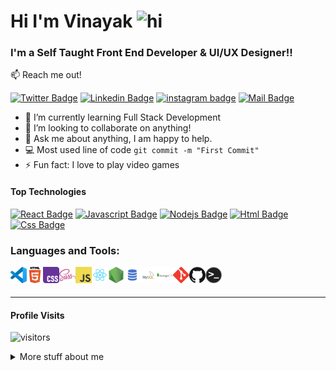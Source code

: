 # Hi I'm Vinayak  <img src="https://user-images.githubusercontent.com/1303154/88677602-1635ba80-d120-11ea-84d8-d263ba5fc3c0.gif" width="28px" alt="hi">

### I'm a Self Taught **Front End Developer & UI/UX Designer!!**

:mailbox: Reach me out!

[![Twitter Badge](https://img.shields.io/badge/-@Vinayak_saubhri-1ca0f1?style=flat&labelColor=1ca0f1&logo=twitter&logoColor=white&link=https://twitter.com/vinayaksaubhri)](https://twitter.com/vinayaksaubhri) 
[![Linkedin Badge](https://img.shields.io/badge/-Vinayak_saubhri-0e76a8?style=flat&labelColor=0e76a8&logo=linkedin&logoColor=white)](https://www.linkedin.com/in/vinayak-saubhri-3b42ba150) 
[![instagram badge](https://img.shields.io/badge/-@vinayak__saubhri-e84393?style=flat&labelColor=e84393&logo=instagram&logoColor=white)](https://instagram.com/vinayak_saubhri) [![Mail Badge](https://img.shields.io/badge/-Vinayak_saubhri-c0392b?style=flat&labelColor=c0392b&logo=gmail&logoColor=white)](mailto:vinayaksaubhri@gmail.com)


<!-- TODO: Add last video link -->

- 🌱 I’m currently learning Full Stack Development
- 👯 I’m looking to collaborate on anything! 
- 🙋 Ask me about anything, I am happy to help.
- :computer: Most used line of code `git commit -m "First Commit"`
- ⚡ Fun fact: I love to play video games

#### Top Technologies

<!-- TODO: Make technologies links takes you to repositories -->

[![React Badge](https://img.shields.io/badge/-React-61DBFB?style=for-the-badge&labelColor=black&logo=react&logoColor=61DBFB)](#) [![Javascript Badge](https://img.shields.io/badge/-Javascript-F0DB4F?style=for-the-badge&labelColor=black&logo=javascript&logoColor=F0DB4F)](#) [![Nodejs Badge](https://img.shields.io/badge/-Nodejs-3C873A?style=for-the-badge&labelColor=black&logo=node.js&logoColor=3C873A)](#) 
[![Html Badge](https://img.shields.io/badge/-Html-e34c26?style=for-the-badge&labelColor=black&logo=html5&logoColor=e34c26)](#)[![Css Badge](https://img.shields.io/badge/-Css-2965f1?style=for-the-badge&labelColor=black&logo=css3&logoColor=2965f1)](#)



### Languages and Tools:

<img align="left" alt="Visual Studio Code" width="26px" src="https://raw.githubusercontent.com/github/explore/80688e429a7d4ef2fca1e82350fe8e3517d3494d/topics/visual-studio-code/visual-studio-code.png" />
<img align="left" alt="HTML5" width="26px" src="https://raw.githubusercontent.com/github/explore/80688e429a7d4ef2fca1e82350fe8e3517d3494d/topics/html/html.png" />
<img align="left" alt="CSS3" width="26px" src="https://raw.githubusercontent.com/github/explore/80688e429a7d4ef2fca1e82350fe8e3517d3494d/topics/css/css.png" />
<img align="left" alt="Sass" width="26px" src="https://raw.githubusercontent.com/github/explore/80688e429a7d4ef2fca1e82350fe8e3517d3494d/topics/sass/sass.png" />
<img align="left" alt="JavaScript" width="26px" src="https://raw.githubusercontent.com/github/explore/80688e429a7d4ef2fca1e82350fe8e3517d3494d/topics/javascript/javascript.png" />
<img align="left" alt="React" width="26px" src="https://raw.githubusercontent.com/github/explore/80688e429a7d4ef2fca1e82350fe8e3517d3494d/topics/react/react.png" />
<img align="left" alt="Node.js" width="26px" src="https://raw.githubusercontent.com/github/explore/80688e429a7d4ef2fca1e82350fe8e3517d3494d/topics/nodejs/nodejs.png" />
<img align="left" alt="SQL" width="26px" src="https://raw.githubusercontent.com/github/explore/80688e429a7d4ef2fca1e82350fe8e3517d3494d/topics/sql/sql.png" />
<img align="left" alt="MySQL" width="26px" src="https://raw.githubusercontent.com/github/explore/80688e429a7d4ef2fca1e82350fe8e3517d3494d/topics/mysql/mysql.png" />
<img align="left" alt="MongoDB" width="26px" src="https://raw.githubusercontent.com/github/explore/80688e429a7d4ef2fca1e82350fe8e3517d3494d/topics/mongodb/mongodb.png" />
<img align="left" alt="Git" width="26px" src="https://raw.githubusercontent.com/github/explore/80688e429a7d4ef2fca1e82350fe8e3517d3494d/topics/git/git.png" />
<img align="left" alt="GitHub" width="26px" src="https://raw.githubusercontent.com/github/explore/78df643247d429f6cc873026c0622819ad797942/topics/github/github.png" />
<img align="left" alt="Terminal" width="26px" src="https://raw.githubusercontent.com/github/explore/80688e429a7d4ef2fca1e82350fe8e3517d3494d/topics/terminal/terminal.png" />

<br />
<br />

---


#### Profile Visits 

![visitors](https://visitor-badge.glitch.me/badge?page_id=vinayaksaubhri.vinayaksaubhri)

<details>
<summary>
  More stuff about me
</summary>

<br >

---

![vinayak github stats](https://github-readme-stats.vercel.app/api?username=vinayaksaubhri&show_icons=true&theme=radical)

---

![Top Langs](https://github-readme-stats.vercel.app/api/top-langs/?username=vinayaksaubhri&theme=radical)

####  NOTE: *Top languages does not indicate my skill level or something like that, it's a github metric of which languages I have the most code on github*
---
<!--START_SECTION:waka-->

```txt
TypeScript        9 hrs 42 mins   ████████████████████▓░░░░   83.29 %
Kotlin            1 hr 23 mins    ███░░░░░░░░░░░░░░░░░░░░░░   11.97 %
JSON              18 mins         ▓░░░░░░░░░░░░░░░░░░░░░░░░   02.66 %
Groovy            5 mins          ▒░░░░░░░░░░░░░░░░░░░░░░░░   00.76 %
XML               4 mins          ░░░░░░░░░░░░░░░░░░░░░░░░░   00.58 %
```

<!--END_SECTION:waka-->
</details>
